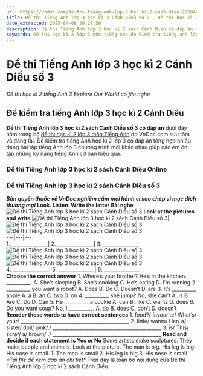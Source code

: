 ```yaml
---
url: https://vndoc.com/de-thi-tieng-anh-lop-3-hoc-ki-2-canh-dieu-296048
title: Đề thi Tiếng Anh lớp 3 học kì 2 Cánh Diều số 3 - Đề thi học kì 2 tiếng Anh 3 Explore Our World có file nghe - VnDoc.com
date_extracted: 2025-04-08 20:28:50
description: Đề thi Tiếng Anh lớp 3 học kì 2 sách Cánh Diều có đáp án được biên tập bám sát chương trình SGK tiếng Anh lớp 3 Unit 5 - 8 giúp các em ôn tập Từ vựng - Ngữ pháp tiếng Anh trọng tâm lớp 3 hiệu quả.
keywords: Đề thi học kì 2 lớp 3 môn tiếng Anh,de kiểm tra tiếng anh lớp 3 học kì 2,đề thi tiếng anh lớp 3 học kì 2,bài kiểm tra tiếng anh lớp 3 học kì 2,đề thi học kì 2 môn tiếng anh lớp 3,đề kiểm tra học kì 2 tiếng anh lớp 3,Đề kiểm tra học kì 2 môn tiếng Anh lớp 3,Đề thi Tiếng Anh lớp 3 học kì 2 sách Cánh Diều,Đề thi học kì 2 tiếng Anh 3 Explore Our World
---
```


# Đề thi Tiếng Anh lớp 3 học kì 2 Cánh Diều số 3
 _Đề thi học kì 2 tiếng Anh 3 Explore Our World có file nghe_
## Đề kiểm tra tiếng Anh lớp 3 học kì 2 Cánh Diều
**Đề thi Tiếng Anh lớp 3 học kì 2 sách Cánh Diều số 3 có đáp án** dưới đây nằm trong bộ [đề thi học kì 2 lớp 3 môn Tiếng Anh](<https://vndoc.com/de-thi-hoc-ki-2-lop-3-mon-tieng-anh>) do VnDoc.com sưu tầm và đăng tải. Đề kiểm tra tiếng Anh học kì 2 lớp 3 có đáp án tổng hợp nhiều dạng bài tập tiếng Anh lớp 3 chương trình mới khác nhau giúp các em ôn tập những kỹ năng tiếng Anh cơ bản hiệu quả.
### Đề thi Tiếng Anh lớp 3 học kì 2 sách Cánh Diều Online
### **Đề thi Tiếng Anh lớp 3 học kì 2 sách Cánh Diều số 3**
 _**Bản quyền thuộc về VnDoc nghiêm cấm mọi hành vi sao chép vì mục đích thương mại**_
**Look. Listen. Write the letter**
**Bài nghe**
![Đề thi Tiếng Anh lớp 3 học kì 2 sách Cánh Diều số 3](https://i.vdoc.vn/data/image/2023/05/04/de-thi-tieng-anh-lop-3-hoc-ki-2-canh-dieu-7.png)
**Look at the pictures and write**
![Đề thi Tiếng Anh lớp 3 học kì 2 sách Cánh Diều số 3](https://i.vdoc.vn/data/image/2023/05/04/de-thi-tieng-anh-lop-3-hoc-ki-2-canh-dieu-1.jpg)| ![Đề thi Tiếng Anh lớp 3 học kì 2 sách Cánh Diều số 3](https://i.vdoc.vn/data/image/2023/05/04/de-thi-tieng-anh-lop-3-hoc-ki-2-canh-dieu-2.jpg)| ![Đề thi Tiếng Anh lớp 3 học kì 2 sách Cánh Diều số 3](https://i.vdoc.vn/data/image/2023/05/04/de-thi-tieng-anh-lop-3-hoc-ki-2-canh-dieu-3.png)  
---|---|---  
1\. \_\_\_\_\_\_\_\_\_\_\_\_\_\_\_| 2\. \_\_\_\_\_\_\_\_\_\_\_\_\_\_\_| 3\. \_\_\_\_\_\_\_\_\_\_\_\_\_\_\_  
![Đề thi Tiếng Anh lớp 3 học kì 2 sách Cánh Diều số 3](https://i.vdoc.vn/data/image/2023/05/04/de-thi-tieng-anh-lop-3-hoc-ki-2-canh-dieu-4.jpg)| ![Đề thi Tiếng Anh lớp 3 học kì 2 sách Cánh Diều số 3](https://i.vdoc.vn/data/image/2023/05/04/de-thi-tieng-anh-lop-3-hoc-ki-2-canh-dieu-5.jpg)| ![Đề thi Tiếng Anh lớp 3 học kì 2 sách Cánh Diều số 3](https://i.vdoc.vn/data/image/2023/05/04/de-thi-tieng-anh-lop-3-hoc-ki-2-canh-dieu-6.jpg)  
4\. \_\_\_\_\_\_\_\_\_\_\_\_\_\_\_| 5\. \_\_\_\_\_\_\_\_\_\_\_\_\_\_\_| 6\. \_\_\_\_\_\_\_\_\_\_\_\_\_\_\_  
**Choose the correct answer**
1\. Where’s your brother? He’s in the kitchen. \_\_\_\_\_\_\_\_\_\_.
A. She’s sleeping
B. She’s cooking
C. He’s eating
D. I’m running
2\. \_\_\_\_\_\_\_\_\_\_ you want a robot?
A. Does
B. Do
C. Doesn’t
D. are
3\. It’s \_\_\_\_\_\_\_\_\_\_ apple
A. a
B. an
C. two
D. on
4\. \_\_\_\_\_\_\_\_\_\_ she jump? No, she can’t
A. Is
B. Are
C. Do
D. Can
5\. He \_\_\_\_\_\_\_\_\_\_ a cookie
A. can
B. like
C. wants
D. does
6\. Do you want soup? No, I \_\_\_\_\_\_\_\_\_\_.
A. do
B. does
C. don’t
D. doesn’t
**Reorder these words to have correct sentences**
1\. food?/ favourite/ What’s/ your/
\_\_\_\_\_\_\_\_\_\_\_\_\_\_\_\_\_\_\_\_\_\_\_\_\_\_\_\_\_\_\_\_\_\_\_\_\_\_\_\_\_\_\_\_\_
2\. little/ wants/ Her/ a/ sister/ doll/ pink/./
\_\_\_\_\_\_\_\_\_\_\_\_\_\_\_\_\_\_\_\_\_\_\_\_\_\_\_\_\_\_\_\_\_\_\_\_\_\_\_\_\_\_\_\_\_
3\. is/ This/ scraf/ a/ brown/ ./
\_\_\_\_\_\_\_\_\_\_\_\_\_\_\_\_\_\_\_\_\_\_\_\_\_\_\_\_\_\_\_\_\_\_\_\_\_\_\_\_\_\_\_\_\_
**Read and decide if each statement is Yes or No**
Some artists make sculptures. They make people and animals. Look at the picture. The man is big. His leg is big. His nose is small.
1\. The man is small
2\. His leg is big
3\. His nose is small
 _\*Tải file để xem đáp án chi tiết\*_
Trên đây là toàn bộ nội dung của Đề thi Tiếng Anh lớp 3 học kì 2 sách Cánh Diều.
